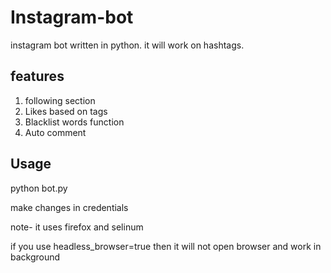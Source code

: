 # Instagram-bot
instagram bot written in python. 
it will work on hashtags.

## features

1) following section
2) Likes based on tags
3) Blacklist words function
4) Auto comment 

 ## Usage 
 
 python  bot.py
 
 make changes in credentials
 
 note- it uses firefox and selinum 
 
 if you use headless_browser=true then it will not open browser and work in background
 
